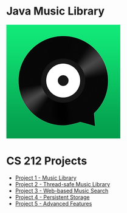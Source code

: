 Java Music Library
===============
![alt text](./music_library_logo.png)

CS 212 Projects
===============

- [Project 1 - Music Library](https://github.com/CS212-S16/projects/blob/master/Project/specifications/project1.md)
- [Project 2 - Thread-safe Music Library](https://github.com/CS212-S16/projects/blob/master/Project/specifications/project2.md)
- [Project 3 - Web-based Music Search](https://github.com/CS212-S16/projects/blob/master/Project/specifications/project3.md)
- [Project 4 - Persistent Storage](https://github.com/CS212-S16/projects/blob/master/Project/specifications/project4.md)
- [Project 5 - Advanced Features](https://github.com/CS212-S16/projects/blob/master/Project/specifications/project5.md)
